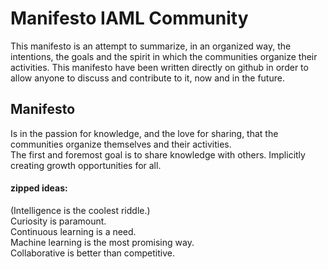 #  Manifesto IAML Community

This manifesto is an attempt to summarize, in an organized way, the intentions, the goals and the spirit in which the communities organize their activities.
This manifesto have been written directly on github in order to allow anyone to discuss and contribute to it, now and in the future.




## Manifesto

Is in the passion for knowledge, and the love for sharing, that the communities organize themselves and their activities.    
The first and foremost goal is to share knowledge with others. Implicitly creating growth opportunities for all.    
    
    
    
#### zipped ideas:     
(Intelligence is the coolest riddle.)     
Curiosity is paramount.     
Continuous learning is a need.     
Machine learning is the most promising way.     
Collaborative is better than competitive.     


